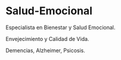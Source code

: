 # Salud-Emocional
Especialista en Bienestar y Salud Emocional.

Envejecimiento y Calidad de Vida. 

Demencias, Alzheimer, Psicosis.
